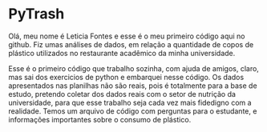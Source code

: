 # PyTrash
Olá, meu nome é Leticia Fontes e esse é o meu primeiro código aqui no github. Fiz umas análises de dados, em relação a quantidade de copos de plástico utilizados no restaurante acadêmico da minha universidade. 

Esse é o primeiro código que trabalho sozinha, com ajuda de amigos, claro, mas sai dos exercicios de python e embarquei nesse código. Os dados apresentados nas planilhas não são reais, pois é totalmente para a base de estudo, pretendo coletar dos dados reais com o setor de nutrição da universidade, para que esse trabalho seja cada vez mais fidedigno com a realidade. Temos um arquivo de código com perguntas para o estudante, e informações importantes sobre o consumo de plástico. 
